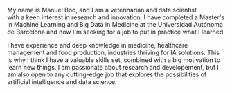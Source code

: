 My name is Manuel Boo, and I am a veterinarian and data scientist  
with a keen interest in research and innovation. I have completed 
a Master's in Machine Learning and Big Data in Medicine at the 
Universidad Autónoma de Barcelona and now I'm seeking for a job to 
put in practice what I learned.

I have experience and deep knowledge in medicine, healthcare 
management and food production, industries thriving for IA solutions.
This is why I think I have a valuable skills set, combined with a big
motivation to learn new things. I am passionate about research and 
developement, but I am also open to any cutting-edge job that explores 
the possibilities of artificial intelligence and data science.
